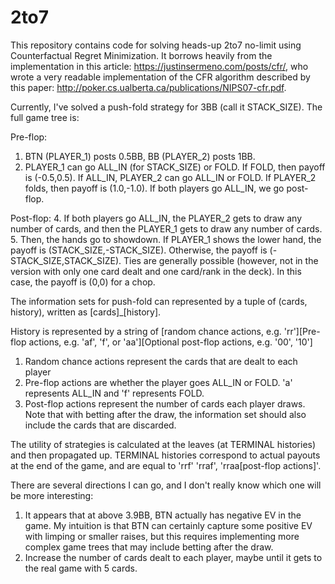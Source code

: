 # 2to7
This repository contains code for solving heads-up 2to7 no-limit using Counterfactual Regret Minimization. It borrows heavily from the implementation in this article: https://justinsermeno.com/posts/cfr/, who wrote a very readable implementation of the CFR algorithm described by this paper: http://poker.cs.ualberta.ca/publications/NIPS07-cfr.pdf.

Currently, I've solved a push-fold strategy for 3BB (call it STACK_SIZE). The full game tree is:

Pre-flop:
1. BTN (PLAYER_1) posts 0.5BB, BB (PLAYER_2) posts 1BB.
2. PLAYER_1 can go ALL_IN (for STACK_SIZE) or FOLD. If FOLD, then payoff is (-0.5,0.5). If ALL_IN, PLAYER_2 can go ALL_IN or FOLD. If PLAYER_2 folds, then payoff is (1.0,-1.0). If both players go ALL_IN, we go post-flop.

Post-flop:
4. If both players go ALL_IN, the PLAYER_2 gets to draw any number of cards, and then the PLAYER_1 gets to draw any number of cards. 
5. Then, the hands go to showdown. If PLAYER_1 shows the lower hand, the payoff is (STACK_SIZE,-STACK_SIZE). Otherwise, the payoff is (-STACK_SIZE,STACK_SIZE). Ties are generally possible (however, not in the version with only one card dealt and one card/rank in the deck). In this case, the payoff is (0,0) for a chop.


The information sets for push-fold can represented by a tuple of (cards, history), written as [cards]_[history]. 

History is represented by a string of
[random chance actions, e.g. 'rr'][Pre-flop actions, e.g. 'af', 'f', or 'aa'][Optional post-flop actions, e.g. '00', '10']

1. Random chance actions represent the cards that are dealt to each player
2. Pre-flop actions are whether the player goes ALL_IN or FOLD. 'a' represents ALL_IN and 'f' represents FOLD.
3. Post-flop actions represent the number of cards each player draws. Note that with betting after the draw, the information set should also include the cards that are discarded.

The utility of strategies is calculated at the leaves (at TERMINAL histories) and then propagated up. TERMINAL histories correspond to actual payouts at the end of the game, and are equal to 'rrf' 'rraf', 'rraa[post-flop actions]'.


There are several directions I can go, and I don't really know which one will be more interesting:
1. It appears that at above 3.9BB, BTN actually has negative EV in the game. My intuition is that BTN can certainly capture some positive EV with limping or smaller raises, but this requires implementing more complex game trees that may include betting after the draw.
2. Increase the number of cards dealt to each player, maybe until it gets to the real game with 5 cards.
